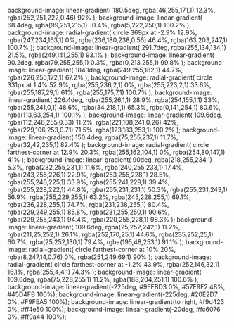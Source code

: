 background-image: linear-gradient( 180.5deg,  rgba(46,255,171,1) 12.3%, rgba(252,251,222,0.46) 92% );
background-image: linear-gradient( 68.4deg,  rgba(99,251,215,1) -0.4%, rgba(5,222,250,1) 100.2% );
background-image: radial-gradient( circle 369px at -2.9% 12.9%,  rgba(247,234,163,1) 0%, rgba(236,180,238,0.56) 46.4%, rgba(163,203,247,1) 100.7% );
background-image: linear-gradient( 291.7deg,  rgba(255,134,134,1) 21.5%, rgba(249,141,255,1) 93.1% );
background-image: linear-gradient( 90.2deg,  rgba(79,255,255,1) 0.3%, rgba(0,213,255,1) 99.8% );
background-image: linear-gradient( 184.1deg,  rgba(249,255,182,1) 44.7%, rgba(226,255,172,1) 67.2% );
background-image: radial-gradient( circle 331px at 1.4% 52.9%,  rgba(255,236,2,1) 0%, rgba(255,223,2,1) 33.6%, rgba(255,187,29,1) 61%, rgba(255,175,7,1) 100.7% );
background-image: linear-gradient( 226.4deg,  rgba(255,26,1,1) 28.9%, rgba(254,155,1,1) 33%, rgba(255,241,0,1) 48.6%, rgba(34,218,1,1) 65.3%, rgba(0,141,254,1) 80.6%, rgba(113,63,254,1) 100.1% );
background-image: linear-gradient( 109.6deg,  rgba(112,246,255,0.33) 11.2%, rgba(221,108,241,0.26) 42%, rgba(229,106,253,0.71) 71.5%, rgba(123,183,253,1) 100.2% );
background-image: linear-gradient( 150.4deg,  rgba(75,255,237,1) 11.7%, rgba(32,42,235,1) 82.4% );
background-image: radial-gradient( circle farthest-corner at 12.9% 20.3%,  rgba(255,162,104,1) 0%, rgba(254,80,147,1) 41% );
background-image: linear-gradient( 90deg,  rgba(218,255,234,1) 5.3%, rgba(232,255,231,1) 11.6%, rgba(240,255,233,1) 17.4%, rgba(243,255,226,1) 22.9%, rgba(253,255,228,1) 28.5%, rgba(255,248,225,1) 33.9%, rgba(255,241,229,1) 39.4%, rgba(255,228,222,1) 44.8%, rgba(255,231,231,1) 50.3%, rgba(255,231,243,1) 56.9%, rgba(255,229,255,1) 63.2%, rgba(245,228,255,1) 69.1%, rgba(236,228,255,1) 74.7%, rgba(231,238,255,1) 80.4%, rgba(229,249,255,1) 85.8%, rgba(231,255,250,1) 90.6%, rgba(229,255,243,1) 94.4%, rgba(220,255,228,1) 98.3% );
background-image: linear-gradient( 109.6deg,  rgba(25,252,242,1) 11.2%, rgba(211,25,252,1) 26.1%, rgba(252,170,25,1) 44.6%, rgba(235,252,25,1) 60.7%, rgba(25,252,130,1) 79.4%, rgba(195,48,253,1) 91.1% );
background-image: radial-gradient( circle farthest-corner at 10% 20%,  rgba(8,247,14,0.76) 0%, rgba(251,249,69,1) 90% );
background-image: radial-gradient( circle farthest-corner at -1.2% 43.9%,  rgba(252,146,32,1) 16.1%, rgba(255,4,4,1) 74.3% );
background-image: linear-gradient( 109.6deg,  rgba(75,228,255,1) 11.2%, rgba(188,204,251,1) 100.6% );
background-image: linear-gradient(-225deg, #9EFBD3 0%, #57E9F2 48%, #45D4FB 100%);
background-image: linear-gradient(-225deg, #20E2D7 0%, #F9FEA5 100%);
background-image: linear-gradient(to right, #f9d423 0%, #ff4e50 100%);
background-image: linear-gradient(-20deg, #fc6076 0%, #ff9a44 100%);